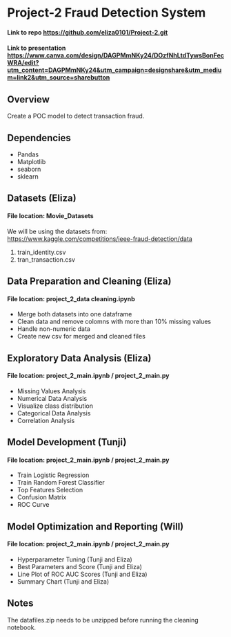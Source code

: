 # Project-2 Fraud Detection System
#### Link to repo https://github.com/eliza0101/Project-2.git  
#### Link to presentation https://www.canva.com/design/DAGPMmNKy24/DOzfNhLtdTywsBonFecWRA/edit?utm_content=DAGPMmNKy24&utm_campaign=designshare&utm_medium=link2&utm_source=sharebutton 


## Overview
Create a POC model to detect transaction fraud. 


## Dependencies
* Pandas
* Matplotlib 
* seaborn
* sklearn


## Datasets (Eliza)
#### File location: Movie_Datasets
We will be using the datasets from: https://www.kaggle.com/competitions/ieee-fraud-detection/data
1. train_identity.csv
2. tran_transaction.csv

## Data Preparation and Cleaning (Eliza) 
#### File location: project_2_data cleaning.ipynb 
* Merge both datasets into one dataframe
* Clean data and remove colomns with more than 10% missing values
* Handle non-numeric data
* Create new csv for merged and cleaned files

## Exploratory Data Analysis (Eliza) 
#### File location: project_2_main.ipynb / project_2_main.py
* Missing Values Analysis
* Numerical Data Analysis
* Visualize class distribution
* Categorical Data Analysis
* Correlation Analysis 

## Model Development (Tunji) 
#### File location: project_2_main.ipynb / project_2_main.py
* Train Logistic Regression
* Train Random Forest Classifier
* Top Features Selection
* Confusion Matrix
* ROC Curve

## Model Optimization and Reporting (Will) 
#### File location: project_2_main.ipynb / project_2_main.py
* Hyperparameter Tuning (Tunji and Eliza)
* Best Parameters and Score (Tunji and Eliza)
* Line Plot of ROC AUC Scores (Tunji and Eliza)
* Summary Chart (Tunji and Eliza)

## Notes
The datafiles.zip needs to be unzipped before running the cleaning notebook.